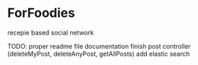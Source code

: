 # ForFoodies
recepie based social network


TODO:
proper readme file
documentation
finish post controller (deleteMyPost, deleteAnyPost, getAllPosts)
add elastic search

